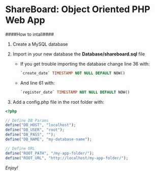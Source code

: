 # ShareBoard: Object Oriented PHP Web App

####How to intall####

1. Create a MySQL database

2. Import in your new database the **Database/shareboard.sql** file

   * If you get trouble importing the database change line 36 with:

     ```sql
     `create_date` TIMESTAMP NOT NULL DEFAULT NOW()
     ```

   * And line 61 with:

     ```sql
     `register_date` TIMESTAMP NOT NULL DEFAULT NOW()
     ```

2. Add a config.php file in the root folder with:

```php
<?php

// Define DB Params
define("DB_HOST", "localhost");
define("DB_USER", "root");
define("DB_PASS", "");
define("DB_NAME", "my-database-name");

// Define URL
define("ROOT_PATH", "/my-app-folder/");
define("ROOT_URL", "http://localhost/my-app-folder/");
```

*Enjoy!*
